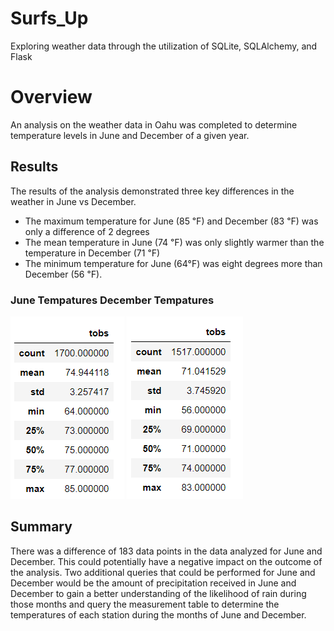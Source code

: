 # Surfs_Up
Exploring weather data through the utilization of SQLite, SQLAlchemy,  and Flask

# Overview 
An analysis on the weather data in Oahu was completed to determine temperature levels in June and December of a given year. 

## Results

The results of the analysis demonstrated three key differences in the weather in June vs December. 

-	The maximum temperature for June (85 ℉) and December (83 ℉) was only a difference of 2 degrees 
-	The mean temperature in June (74 ℉) was only slightly warmer than the temperature in December (71 ℉)
-	The minimum temperature for June (64°F) was eight degrees more than December (56 ℉).

### June Tempatures                       December Tempatures
![](Resources/June_Temps.png) ![](Resources/Dec_Temps.png) 

## Summary 
There was a difference of 183 data points in the data analyzed for June and December. This could potentially have a negative impact on the outcome of the analysis. Two additional queries that could be performed for June and December would be the amount of precipitation received in June and December to gain a better understanding of the likelihood of rain during those months and query the measurement table to determine the temperatures of each station during the months of June and December. 
